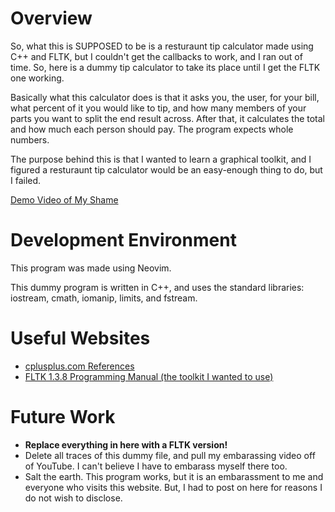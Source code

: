 # Overview

So, what this is SUPPOSED to be is a resturaunt tip calculator made using C++ and FLTK, but I couldn't get the callbacks to work, and I ran out of time. So, here is a dummy tip calculator to take its place until I get the FLTK one working.

Basically what this calculator does is that it asks you, the user, for your bill, what percent of it you would like to tip, and how many members of your parts you want to split the end result across. After that, it calculates the total and how much each person should pay.
The program expects whole numbers.

The purpose behind this is that I wanted to learn a graphical toolkit, and I figured a resturaunt tip calculator would be an easy-enough thing to do, but I failed.

[Demo Video of My Shame](https://youtu.be/ZvgBurbiq-w)

# Development Environment

This program was made using Neovim.

This dummy program is written in C++, and uses the standard libraries: iostream, cmath, iomanip, limits, and fstream.

# Useful Websites

- [cplusplus.com References](https://cplusplus.com/reference/)
- [FLTK 1.3.8 Programming Manual (the toolkit I wanted to use)](https://www.fltk.org/doc-1.3/index.html)

# Future Work

- **Replace everything in here with a FLTK version!**
- Delete all traces of this dummy file, and pull my embarassing video off of YouTube. I can't believe I have to embarass myself there too.
- Salt the earth. This program works, but it is an embarassment to me and everyone who visits this website. But, I had to post on here for reasons I do not wish to disclose.
